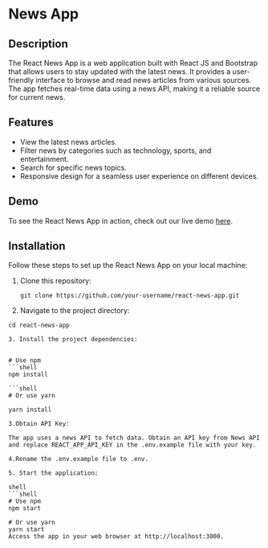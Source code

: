 #  News App 

## Description

The React News App is a web application built with React JS and Bootstrap that allows users to stay updated with the latest news. It provides a user-friendly interface to browse and read news articles from various sources. The app fetches real-time data using a news API, making it a reliable source for current news.

## Features

- View the latest news articles.
- Filter news by categories such as technology, sports, and entertainment.
- Search for specific news topics.
- Responsive design for a seamless user experience on different devices.

## Demo

To see the React News App in action, check out our live demo [here](link_to_demo_if_available).

## Installation

Follow these steps to set up the React News App on your local machine:

1. Clone this repository:

   ```shell
   git clone https://github.com/your-username/react-news-app.git

2. Navigate to the project directory:
   
  ```shell
cd react-news-app

3. Install the project dependencies:


# Use npm
  ```shell
npm install

 ```shell
# Or use yarn
 
yarn install

3.Obtain API Key:

The app uses a news API to fetch data. Obtain an API key from News API and replace REACT_APP_API_KEY in the .env.example file with your key.

4.Rename the .env.example file to .env.

5. Start the application:

shell
  ```shell
# Use npm
npm start

# Or use yarn
yarn start
Access the app in your web browser at http://localhost:3000.
